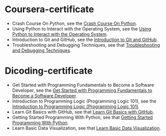 # Coursera-certificate

* Crash Course On Python, see the [Crash Course On Python](https://www.coursera.org/account/accomplishments/certificate/VEQHP458SACU).
* Using Python to Interact with the Operating System, see the [Using Python to Interact with the Operating System](https://www.coursera.org/account/accomplishments/certificate/26T4RS3N7XR6).
* Introduction to Git and GitHub, see the [Introduction to Git and GitHub](https://www.coursera.org/account/accomplishments/certificate/9B3PNF2SKYN3).
* Troubleshooting and Debugging Techniques, see that [Troubleshooting and Debugging Techniques](https://www.coursera.org/account/accomplishments/certificate/ZA45253HWJNE).



# Dicoding-certificate

* Get Started with Programming Fundamentals to Become a Software Developer, see the [Get Started with Programming Fundamentals to Become a Software Developer](https://www.dicoding.com/certificates/JLX1LR3O6X72).
* Introduction to Programming Logic (Programming Logic 101), see the [Introduction to Programming Logic (Programming Logic 101)](https://www.dicoding.com/certificates/07Z6GDRQMXQR).
* Learn Git Basics with GitHub, see that [Learn Git Basics with GitHub](https://www.dicoding.com/certificates/MEPJK3KG6X3V).
* Getting Started Programming With Python, see that [Getting Started Programming With Python](https://www.dicoding.com/certificates/81P28WRLYPOY).
* Learn Basic Data Visualization, see that [Learn Basic Data Visualization](https://www.dicoding.com/certificates/MEPJK675WX3V).
